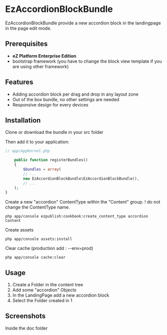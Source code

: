 # EzAccordionBlockBundle

EzAccordionBlockBundle provide a new accordion block in the landingpage in the page edit mode.

## Prerequisites
* **eZ Platform Enterprise Edition**
* bootstrap framework   (you have to change the block view template if you are using other framework)

## Features
* Adding accordion block per drag and drop in any layout zone
* Out of the box bundle, no other settings are needed
* Responsive design for every devices

## Installation
Clone or download the bundle in your src folder

Then add it to your application:

```php
// app/AppKernel.php

    public function registerBundles()
    {   
        $bundles = array(
        // ...
        new EzAccordionBlockBundle\EzAccordionBlockBundle(),
        // ...
    );
}
```

Create a new "accordion" ContentType within the "Content" group. ! do not change the ContentType name. 
```
php app/console ezpublish:cookbook:create_content_type accordion Content
```

Create assets
```
php app/console assets:install
```

Clear cache (production add : --env=prod)
```
php app/console cache:clear
```

## Usage
1. Create a Folder in the content tree
2. Add some "accordion" Objects 
3. In the LandingPage add a new accordion block
4. Select the Folder created in 1 

## Screenshots
Inside the doc folder



